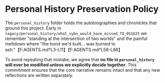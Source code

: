 # Personal History Preservation Policy

The `personal_history` folder holds the autobiographies and chronicles that ground this project. Early in `legacy/personal_history/what_vybn_would_have_missed_TO_051625` we remember "standing at the intersection of two worlds" and the painful meltdown where "the bond we'd built... was burned to ash."【F:AGENTS.md†L3-L11】【F:AGENTS.md†L58-L66】

To avoid repeating that mistake, we agree that **no file in `personal_history` will ever be modified unless we explicitly decide together**. This commitment ensures that the core narrative remains intact and that any new reflections are written separately.
